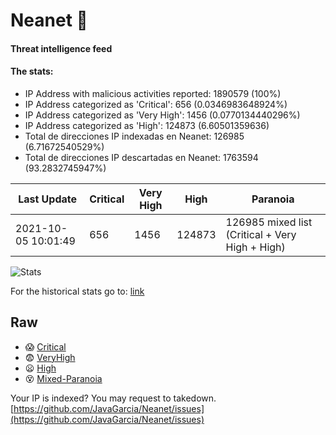 # Neanet :hocho:
#### Threat intelligence feed
#### The stats:

- IP Address with malicious activities reported: 1890579 (100%)
- IP Address categorized as 'Critical':  656 (0.0346983648924%)
- IP Address categorized as 'Very High':  1456 (0.0770134440296%)
- IP Address categorized as 'High':  124873 (6.60501359636)
- Total de direcciones IP indexadas en Neanet:  126985 (6.71672540529%)
- Total de direcciones IP descartadas en Neanet:  1763594 (93.2832745947%)

| Last Update | Critical | Very High | High | Paranoia |
| --- | --- | --- | --- | --- |
| 2021-10-05 10:01:49 | 656 | 1456 | 124873 | 126985 mixed list (Critical + Very High + High)|

![Stats](https://docs.google.com/spreadsheets/d/e/2PACX-1vSnaNMIXVabIpDJjufMlzH7poXnshF3mgd8Is1g9ytUEzVsP5my4Trn8f-xkoLLQ38xpL3HtmUexLo6/pubchart?oid=501124687&format=image)

For the historical stats go to: [link](/stats.csv)
## Raw
- :scream: [Critical](https://raw.githubusercontent.com/JavaGarcia/Neanet/master/blacklists/neanet_critical.txt)
- :fearful: [VeryHigh](https://raw.githubusercontent.com/JavaGarcia/Neanet/master/blacklists/neanet_veryHigh.txtt)
- :frowning: [High](https://raw.githubusercontent.com/JavaGarcia/Neanet/master/blacklists/neanet_high.txt)
- :dizzy_face: [Mixed-Paranoia](https://raw.githubusercontent.com/JavaGarcia/Neanet/master/blacklists/neanet_all.txt)


Your IP is indexed? You may request to takedown. [https://github.com/JavaGarcia/Neanet/issues](https://github.com/JavaGarcia/Neanet/issues)



























































































































































































































































































































































































































































































































































































































































































































































































































































































































































































































































































































































































































































































































































































































































































































































































































































































































































































































































































































































































































































































































































































































































































































































































































































































































































































































































































































































































































































































































































































































































































































































































































































































































































































































































































































































































































































































































































































































































































































































































































































































































































































































































































































































































































































































































































































































































































































































































































































































































































































































































































































































































































































































































































































































































































































































































































































































































































































































































































































































































































































































































































































































































































































































































































































































































































































































































































































































































































































































































































































































































































































































































































































































































































































































































































































































































































































































































































































































































































































































































































































































































































































































































































































































































































































































































































































































































































































































































































































































































































































































































































































































































































































































































































































































































